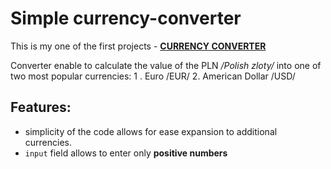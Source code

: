 # Simple currency-converter

This is my one of the first projects - [**CURRENCY CONVERTER**](https://aaptacy.github.io/currency-converter/)

Converter enable to calculate the value of the PLN _/Polish zloty/_ into one of two most popular currencies:
1 . Euro /EUR/ 2. American Dollar /USD/

## Features:

- simplicity of the code allows for ease expansion to additional currencies.
- `input` field allows to enter only **positive numbers**
